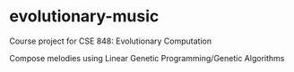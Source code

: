 # evolutionary-music
Course project for CSE 848: Evolutionary Computation

Compose melodies using Linear Genetic Programming/Genetic Algorithms